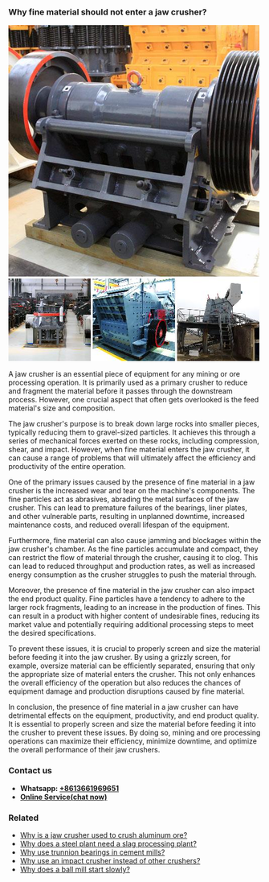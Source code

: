 <h3>Why fine material should not enter a jaw crusher?</h3><img src='1701671417.jpg' alt=''><p>A jaw crusher is an essential piece of equipment for any mining or ore processing operation. It is primarily used as a primary crusher to reduce and fragment the material before it passes through the downstream process. However, one crucial aspect that often gets overlooked is the feed material's size and composition.</p><p>The jaw crusher's purpose is to break down large rocks into smaller pieces, typically reducing them to gravel-sized particles. It achieves this through a series of mechanical forces exerted on these rocks, including compression, shear, and impact. However, when fine material enters the jaw crusher, it can cause a range of problems that will ultimately affect the efficiency and productivity of the entire operation.</p><p>One of the primary issues caused by the presence of fine material in a jaw crusher is the increased wear and tear on the machine's components. The fine particles act as abrasives, abrading the metal surfaces of the jaw crusher. This can lead to premature failures of the bearings, liner plates, and other vulnerable parts, resulting in unplanned downtime, increased maintenance costs, and reduced overall lifespan of the equipment.</p><p>Furthermore, fine material can also cause jamming and blockages within the jaw crusher's chamber. As the fine particles accumulate and compact, they can restrict the flow of material through the crusher, causing it to clog. This can lead to reduced throughput and production rates, as well as increased energy consumption as the crusher struggles to push the material through.</p><p>Moreover, the presence of fine material in the jaw crusher can also impact the end product quality. Fine particles have a tendency to adhere to the larger rock fragments, leading to an increase in the production of fines. This can result in a product with higher content of undesirable fines, reducing its market value and potentially requiring additional processing steps to meet the desired specifications.</p><p>To prevent these issues, it is crucial to properly screen and size the material before feeding it into the jaw crusher. By using a grizzly screen, for example, oversize material can be efficiently separated, ensuring that only the appropriate size of material enters the crusher. This not only enhances the overall efficiency of the operation but also reduces the chances of equipment damage and production disruptions caused by fine material.</p><p>In conclusion, the presence of fine material in a jaw crusher can have detrimental effects on the equipment, productivity, and end product quality. It is essential to properly screen and size the material before feeding it into the crusher to prevent these issues. By doing so, mining and ore processing operations can maximize their efficiency, minimize downtime, and optimize the overall performance of their jaw crushers.</p><h3>Contact us</h3><ul><li><strong>Whatsapp:&nbsp;<a href="https://wa.me/8613661969651">+8613661969651</a></strong></li><li><a href="https://swt.shibang-china.com/?git&amp;zhl"><strong>Online Service(chat now)</strong></a></li></ul><h3>Related</h3><ul><li><a href='Why%20is%20a%20jaw%20crusher%20used%20to%20crush%20aluminum%20ore%3F.md'>Why is a jaw crusher used to crush aluminum ore?</a></li><li><a href='Why%20does%20a%20steel%20plant%20need%20a%20slag%20processing%20plant%3F.md'>Why does a steel plant need a slag processing plant?</a></li><li><a href='Why%20use%20trunnion%20bearings%20in%20cement%20mills%3F.md'>Why use trunnion bearings in cement mills?</a></li><li><a href='Why%20use%20an%20impact%20crusher%20instead%20of%20other%20crushers%3F.md'>Why use an impact crusher instead of other crushers?</a></li><li><a href='Why%20does%20a%20ball%20mill%20start%20slowly%3F.md'>Why does a ball mill start slowly?</a></li></ul>